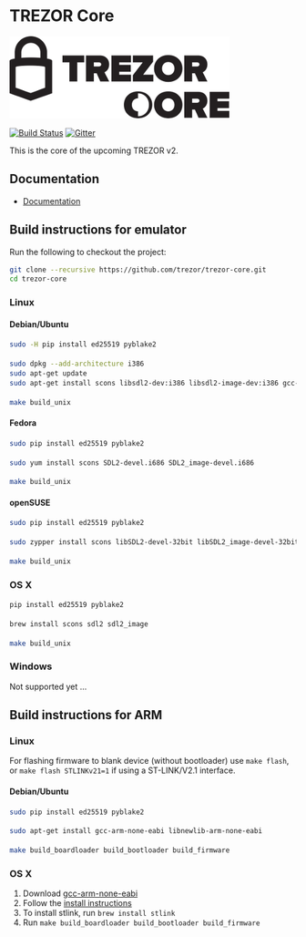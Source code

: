 # TREZOR Core

![TREZOR Core](docs/trezor_core.png)

[![Build Status](https://travis-ci.org/trezor/trezor-core.svg?branch=master)](https://travis-ci.org/trezor/trezor-core)
[![Gitter](https://badges.gitter.im/trezor/community.svg)](https://gitter.im/trezor/community)

This is the core of the upcoming TREZOR v2.

## Documentation

* [Documentation](docs/)

## Build instructions for emulator

Run the following to checkout the project:

```sh
git clone --recursive https://github.com/trezor/trezor-core.git
cd trezor-core
```

### Linux

#### Debian/Ubuntu

```sh
sudo -H pip install ed25519 pyblake2

sudo dpkg --add-architecture i386
sudo apt-get update
sudo apt-get install scons libsdl2-dev:i386 libsdl2-image-dev:i386 gcc-multilib

make build_unix
```

#### Fedora

```sh
sudo pip install ed25519 pyblake2

sudo yum install scons SDL2-devel.i686 SDL2_image-devel.i686

make build_unix
```

#### openSUSE

```sh
sudo pip install ed25519 pyblake2

sudo zypper install scons libSDL2-devel-32bit libSDL2_image-devel-32bit

make build_unix
```

### OS X

```sh
pip install ed25519 pyblake2

brew install scons sdl2 sdl2_image

make build_unix
```

### Windows

Not supported yet ...

## Build instructions for ARM

### Linux

For flashing firmware to blank device (without bootloader) use `make flash`,
or `make flash STLINKv21=1` if using a ST-LINK/V2.1 interface.

#### Debian/Ubuntu

```sh
sudo pip install ed25519 pyblake2

sudo apt-get install gcc-arm-none-eabi libnewlib-arm-none-eabi

make build_boardloader build_bootloader build_firmware
```

### OS X

1. Download [gcc-arm-none-eabi](https://launchpad.net/gcc-arm-embedded/5.0/5-2016-q3-update/)
2. Follow the [install instructions](https://launchpadlibrarian.net/287100883/readme.txt)
3. To install stlink, run `brew install stlink`
4. Run `make build_boardloader build_bootloader build_firmware`
